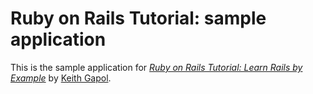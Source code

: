 # Ruby on Rails Tutorial: sample application

This is the sample application for [*Ruby on Rails Tutorial: Learn Rails by Example*](http://railstutorial.org/) by [Keith Gapol](http://gapoltech.com/).